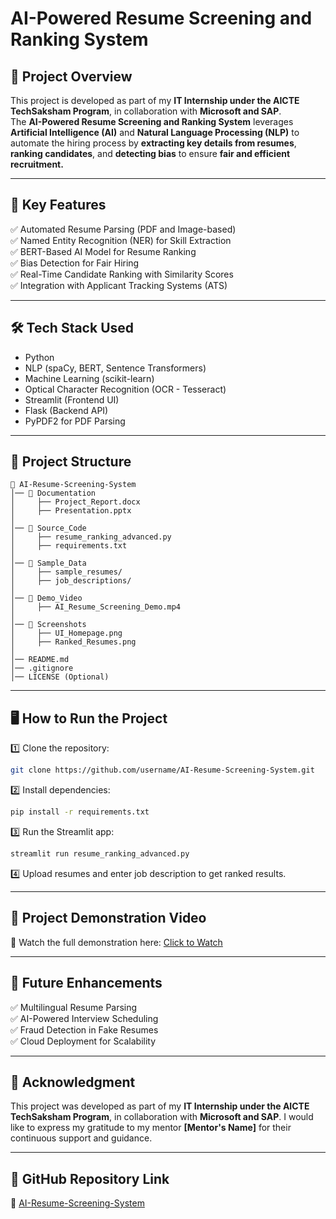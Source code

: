 # AI-Powered Resume Screening and Ranking System

## 🚀 Project Overview
This project is developed as part of my **IT Internship under the AICTE TechSaksham Program**, in collaboration with **Microsoft and SAP**.  
The **AI-Powered Resume Screening and Ranking System** leverages **Artificial Intelligence (AI)** and **Natural Language Processing (NLP)** to automate the hiring process by **extracting key details from resumes**, **ranking candidates**, and **detecting bias** to ensure **fair and efficient recruitment.**

---

## 📌 Key Features
✅ Automated Resume Parsing (PDF and Image-based)  
✅ Named Entity Recognition (NER) for Skill Extraction  
✅ BERT-Based AI Model for Resume Ranking  
✅ Bias Detection for Fair Hiring  
✅ Real-Time Candidate Ranking with Similarity Scores  
✅ Integration with Applicant Tracking Systems (ATS)  

---

## 🛠️ Tech Stack Used
- Python  
- NLP (spaCy, BERT, Sentence Transformers)  
- Machine Learning (scikit-learn)  
- Optical Character Recognition (OCR - Tesseract)  
- Streamlit (Frontend UI)  
- Flask (Backend API)  
- PyPDF2 for PDF Parsing  

---

## 🎯 Project Structure
```
📂 AI-Resume-Screening-System  
│── 📂 Documentation  
│     ├── Project_Report.docx  
│     ├── Presentation.pptx  
│  
│── 📂 Source_Code  
│     ├── resume_ranking_advanced.py  
│     ├── requirements.txt  
│  
│── 📂 Sample_Data  
│     ├── sample_resumes/  
│     ├── job_descriptions/  
│  
│── 📂 Demo_Video  
│     ├── AI_Resume_Screening_Demo.mp4  
│  
│── 📂 Screenshots  
│     ├── UI_Homepage.png  
│     ├── Ranked_Resumes.png  
│  
│── README.md  
│── .gitignore  
│── LICENSE (Optional)  
```

---

## 🖥️ How to Run the Project
1️⃣ Clone the repository:  
```bash
git clone https://github.com/username/AI-Resume-Screening-System.git
```
2️⃣ Install dependencies:  
```bash
pip install -r requirements.txt
```
3️⃣ Run the Streamlit app:  
```bash
streamlit run resume_ranking_advanced.py
```
4️⃣ Upload resumes and enter job description to get ranked results.  

---

## 📂 Project Demonstration Video
🎥 Watch the full demonstration here: [Click to Watch](Insert_Link)  

---

## 🧐 Future Enhancements
✅ Multilingual Resume Parsing  
✅ AI-Powered Interview Scheduling  
✅ Fraud Detection in Fake Resumes  
✅ Cloud Deployment for Scalability  

---

## 🙏 Acknowledgment
This project was developed as part of my **IT Internship under the AICTE TechSaksham Program**, in collaboration with **Microsoft and SAP**. I would like to express my gratitude to my mentor **[Mentor's Name]** for their continuous support and guidance.

---

## 🔗 GitHub Repository Link
📌 [AI-Resume-Screening-System](Insert_Link)  
